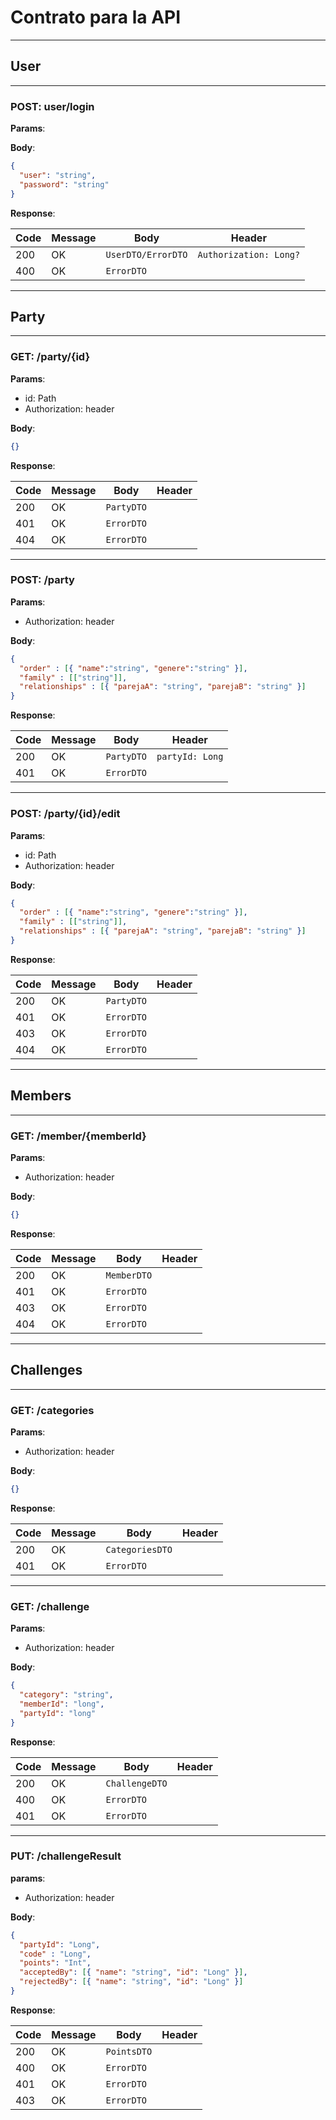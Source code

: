 # Contrato para la API

-----
## User

----
### POST: user/login

**Params**:

**Body**:

```json
{
  "user": "string",
  "password": "string"
}
```
**Response**:

| Code | Message | Body                 | Header                   |
|------|---------|----------------------|--------------------------|
| 200  | OK      | ``UserDTO/ErrorDTO`` | ``Authorization: Long?`` |
| 400  | OK      | ``ErrorDTO``         |                          |
----

## Party

----
### GET: /party/{id}

**Params**:
- id: Path
- Authorization: header

**Body**:

```json
{}
```
**Response**:

| Code | Message | Body         | Header |
|------|---------|--------------|--------|
| 200  | OK      | ``PartyDTO`` |        |
| 401  | OK      | ``ErrorDTO`` |        |
| 404  | OK      | ``ErrorDTO`` |        |
---

### POST: /party

**Params**:
- Authorization: header

**Body**:

```json
{
  "order" : [{ "name":"string", "genere":"string" }],
  "family" : [["string"]],
  "relationships" : [{ "parejaA": "string", "parejaB": "string" }]
}
```
**Response**:

| Code | Message | Body         | Header            |
|------|---------|--------------|-------------------|
| 200  | OK      | ``PartyDTO`` | ``partyId: Long`` |
| 401  | OK      | ``ErrorDTO`` |                   |
_____
### POST: /party/{id}/edit

**Params**:
- id: Path
- Authorization: header

**Body**:

```json
{
  "order" : [{ "name":"string", "genere":"string" }],
  "family" : [["string"]],
  "relationships" : [{ "parejaA": "string", "parejaB": "string" }]
}
```
**Response**:

| Code | Message | Body         | Header |
|------|---------|--------------|--------|
| 200  | OK      | ``PartyDTO`` |        |
| 401  | OK      | ``ErrorDTO`` |        |
| 403  | OK      | ``ErrorDTO`` |        |
| 404  | OK      | ``ErrorDTO`` |        |
---

## Members

---
### GET: /member/{memberId}

**Params**:
- Authorization: header

**Body**:

```json
{}
```
**Response**:

| Code | Message | Body          | Header |
|------|---------|---------------|--------|
| 200  | OK      | ``MemberDTO`` |        |
| 401  | OK      | ``ErrorDTO``  |        |
| 403  | OK      | ``ErrorDTO``  |        |
| 404  | OK      | ``ErrorDTO``  |        |
----

## Challenges

---
### GET: /categories

**Params**:
- Authorization: header

**Body**:

```json
{}
```
**Response**:

| Code | Message | Body              | Header |
|------|---------|-------------------|--------|
| 200  | OK      | ``CategoriesDTO`` |        |
| 401  | OK      | ``ErrorDTO``      |        |
----
### GET: /challenge

**Params**:
- Authorization: header

**Body**:

```json
{
  "category": "string",
  "memberId": "long",
  "partyId": "long"
}
```
**Response**:

| Code | Message | Body             | Header |
|------|---------|------------------|--------|
| 200  | OK      | ``ChallengeDTO`` |        |
| 400  | OK      | ``ErrorDTO``     |        |
| 401  | OK      | ``ErrorDTO``     |        |
----
### PUT: /challengeResult

**params**:
- Authorization: header

**Body**:
```json
{
  "partyId": "Long",
  "code" : "Long",
  "points": "Int",
  "acceptedBy": [{ "name": "string", "id": "Long" }],
  "rejectedBy": [{ "name": "string", "id": "Long" }]
}
```
**Response**:

| Code | Message | Body           | Header |
|------|---------|----------------|--------|
| 200  | OK      | ``PointsDTO``  |        |
| 400  | OK      | ``ErrorDTO``   |        |
| 401  | OK      | ``ErrorDTO``   |        |
| 403  | OK      | ``ErrorDTO``   |        |